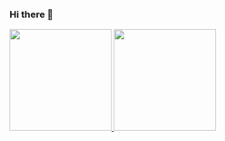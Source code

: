 ### Hi there 👋

<!--
**MarcusVBMoreira/MarcusVBMoreira** is a ✨ _special_ ✨ repository because its `README.md` (this file) appears on your GitHub profile.

Here are some ideas to get you started:

- 🔭 I’m currently working on ...
- 🌱 I’m currently learning ...
- 👯 I’m looking to collaborate on ...
- 🤔 I’m looking for help with ...
- 💬 Ask me about ...
- 📫 How to reach me: ...
- 😄 Pronouns: ...
- ⚡ Fun fact: ...
-->


<div>
<a href="https://github.com/MarcusVBMoreira">
<img loading="lazy" height="180em" src="https://github-readme-stats.vercel.app/api/top-langs/?username=MarcusVBMoreira&layout=compact&langs_count=7&theme=dracula"/>
<img loading="lazy" height="180em" src="https://github-readme-stats.vercel.app/api?username=MarcusVBMoreirai&show_icons=true&theme=dracula&include_all_commits=true&count_private=true"/>
</div>
